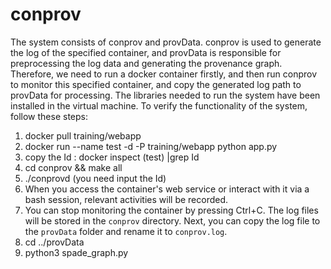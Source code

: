 # conprov

The system consists of conprov and provData. conprov is used to generate the log of the specified container, and provData is responsible for preprocessing the log data and generating the provenance graph. Therefore, we need to run a docker container firstly, and then run conprov to monitor this specified container, and copy the generated log path to provData for processing. The libraries needed to run the system have been installed in the virtual machine. To verify the functionality of the system, follow these steps:

1. docker pull training/webapp
2. docker run --name test -d -P training/webapp python app.py
3. copy the Id : docker inspect (test) |grep Id
4. cd conprov && make all
5. ./conprovd (you need input the Id)
6. When you access the container's web service or interact with it via a bash session, relevant activities will be recorded. 
7. You can stop monitoring the container by pressing Ctrl+C. The log files will be stored in the `conprov` directory. Next, you can copy the log file to the `provData` folder and rename it to `conprov.log`.
6. cd ../provData
7. python3 spade_graph.py